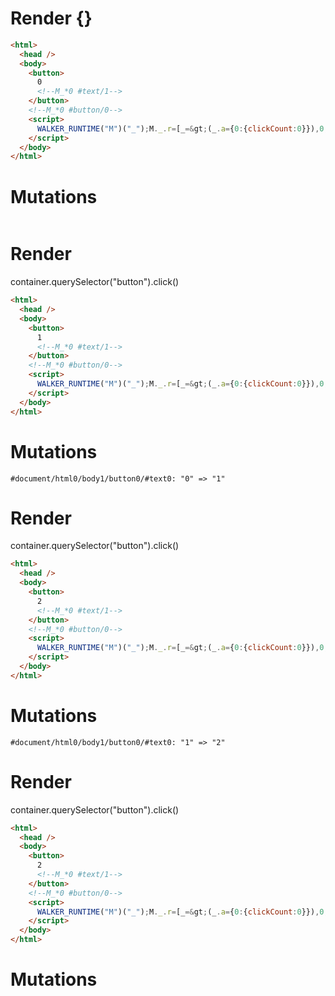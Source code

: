 # Render {}
```html
<html>
  <head />
  <body>
    <button>
      0
      <!--M_*0 #text/1-->
    </button>
    <!--M_*0 #button/0-->
    <script>
      WALKER_RUNTIME("M")("_");M._.r=[_=&gt;(_.a={0:{clickCount:0}}),0,"packages/translator-tags/src/__tests__/fixtures/dynamic-event-handlers/template.marko_0_clickCount",0];M._.w()
    </script>
  </body>
</html>
```

# Mutations
```

```


# Render 
container.querySelector("button").click()

```html
<html>
  <head />
  <body>
    <button>
      1
      <!--M_*0 #text/1-->
    </button>
    <!--M_*0 #button/0-->
    <script>
      WALKER_RUNTIME("M")("_");M._.r=[_=&gt;(_.a={0:{clickCount:0}}),0,"packages/translator-tags/src/__tests__/fixtures/dynamic-event-handlers/template.marko_0_clickCount",0];M._.w()
    </script>
  </body>
</html>
```

# Mutations
```
#document/html0/body1/button0/#text0: "0" => "1"
```


# Render 
container.querySelector("button").click()

```html
<html>
  <head />
  <body>
    <button>
      2
      <!--M_*0 #text/1-->
    </button>
    <!--M_*0 #button/0-->
    <script>
      WALKER_RUNTIME("M")("_");M._.r=[_=&gt;(_.a={0:{clickCount:0}}),0,"packages/translator-tags/src/__tests__/fixtures/dynamic-event-handlers/template.marko_0_clickCount",0];M._.w()
    </script>
  </body>
</html>
```

# Mutations
```
#document/html0/body1/button0/#text0: "1" => "2"
```


# Render 
container.querySelector("button").click()

```html
<html>
  <head />
  <body>
    <button>
      2
      <!--M_*0 #text/1-->
    </button>
    <!--M_*0 #button/0-->
    <script>
      WALKER_RUNTIME("M")("_");M._.r=[_=&gt;(_.a={0:{clickCount:0}}),0,"packages/translator-tags/src/__tests__/fixtures/dynamic-event-handlers/template.marko_0_clickCount",0];M._.w()
    </script>
  </body>
</html>
```

# Mutations
```

```